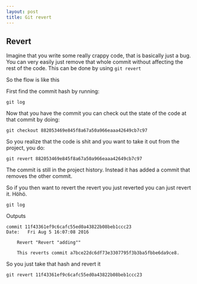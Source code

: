 ```yaml
---
layout: post
title: Git revert
---
```


## Revert

Imagine that you write some really crappy code, that is basically just a bug. You can very easily just remove that whole commit without affecting the rest of the code. This can be done by using `git revert`

So the flow is like this

First find the commit hash by running:
```
git log
```

Now that you have the commit you can check out the state of the code at that commit by doing:

```
git checkout 882053469e845f8a67a50a966eaaa42649cb7c97
```

So you realize that the code is shit and you want to take it out from the project, you do:

```
git revert 882053469e845f8a67a50a966eaaa42649cb7c97
```

The commit is still in the project history. Instead it has added a commit that removes the other commit.

So if you then want to revert the revert you just reverted you can just revert it. Höhö.

```
git log
```

Outputs

```
commit 11f43361ef9c6cafc55ed0a43822b08beb1ccc23
Date:   Fri Aug 5 16:07:08 2016

    Revert "Revert "adding""

    This reverts commit a7bce22dc6df73e3307795f3b3ba5fbbe6da9ce8.
```

So you just take that hash and revert it

```
git revert 11f43361ef9c6cafc55ed0a43822b08beb1ccc23
```
